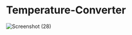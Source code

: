 # Temperature-Converter

![Screenshot (28)](https://github.com/SonamSharma24/Temperature-Converter/assets/143026599/791b6b34-8139-40d4-a729-50b6845bc787)

